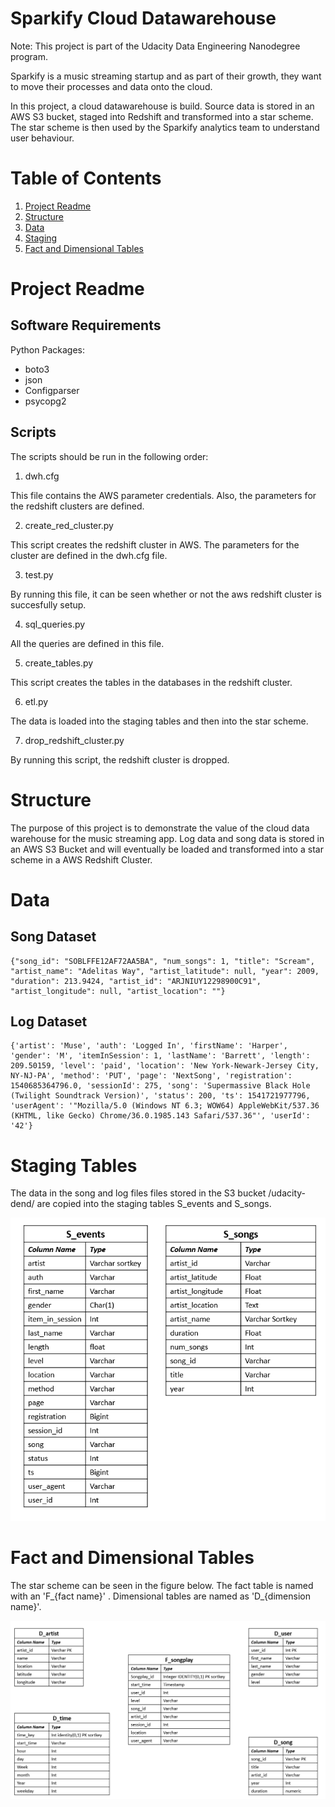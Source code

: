 Sparkify Cloud Datawarehouse
==============
Note: This project is part of the Udacity Data Engineering Nanodegree program.

Sparkify is a music streaming startup and as part of their growth, they want to move their processes and data onto the cloud. 

In this project, a cloud datawarehouse is build. Source data is stored in an AWS S3 bucket, staged into Redshift and transformed into a star scheme. The star scheme is then used by the Sparkify analytics team to understand user behaviour. 

# Table of Contents
1. [Project Readme](#run)
2. [Structure](#Project)
3. [Data](#Data)
4. [Staging](#Staging_Tables)
5. [Fact and Dimensional Tables](#Fact_Dim)


# Project Readme <a name="run" ></a>
## Software Requirements 
Python Packages: 
- boto3
- json 
- Configparser 
- psycopg2

## Scripts 
The scripts should be run in the following order: 

1. dwh.cfg 

This file contains the AWS parameter credentials. Also, the parameters for the redshift clusters are defined. 

2. create_red_cluster.py

This script creates the redshift cluster in AWS. The parameters for the cluster are defined in the dwh.cfg file. 

3. test.py

By running this file, it can be seen whether or not the aws redshift cluster is succesfully setup. 

4. sql_queries.py

All the queries are defined in this file. 

5. create_tables.py

This script creates the tables in the databases in the redshift cluster. 

6. etl.py

The data is loaded into the staging tables and then into the star scheme. 

7. drop_redshift_cluster.py

By running this script, the redshift cluster is dropped. 
   




# Structure <a name="Project"></a>


The purpose of this project is to demonstrate the value of the cloud data warehouse for the music streaming app. Log data and song data is stored in an AWS S3 Bucket and will eventually be loaded and transformed into a star scheme in a AWS Redshift Cluster. 



# Data <a name="Data"></a>

## Song Dataset 

```
{"song_id": "SOBLFFE12AF72AA5BA", "num_songs": 1, "title": "Scream", "artist_name": "Adelitas Way", "artist_latitude": null, "year": 2009, "duration": 213.9424, "artist_id": "ARJNIUY12298900C91", "artist_longitude": null, "artist_location": ""}
```

## Log Dataset 
```
{'artist': 'Muse', 'auth': 'Logged In', 'firstName': 'Harper', 'gender': 'M', 'itemInSession': 1, 'lastName': 'Barrett', 'length': 209.50159, 'level': 'paid', 'location': 'New York-Newark-Jersey City, NY-NJ-PA', 'method': 'PUT', 'page': 'NextSong', 'registration': 1540685364796.0, 'sessionId': 275, 'song': 'Supermassive Black Hole (Twilight Soundtrack Version)', 'status': 200, 'ts': 1541721977796, 'userAgent': '"Mozilla/5.0 (Windows NT 6.3; WOW64) AppleWebKit/537.36 (KHTML, like Gecko) Chrome/36.0.1985.143 Safari/537.36"', 'userId': '42'}
```

# Staging Tables <a name="Staging_Tables"></a>
The data in the song and log files files stored in the S3 bucket /udacity-dend/ are copied into the staging tables S_events and S_songs. 


![Alt text](images/Staging_tables.PNG?raw=true "Title")


# Fact and Dimensional Tables <a name="Fact_Dim"></a>
The star scheme can be seen in the figure below. The fact table is named with an 'F_{fact name}' . Dimensional tables are named as 'D_{dimension name}'. 

![Alt text](images/StarScheme_tables.PNG?raw=true "Title")



